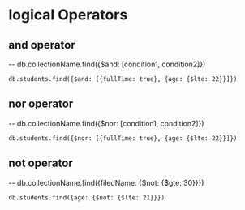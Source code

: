 
# logical Operators

## and operator
--  db.collectionName.find({$and: [condition1, condition2]})

    db.students.find({$and: [{fullTime: true}, {age: {$lte: 22}}]})


## nor operator

--  db.collectionName.find({$nor: [condition1, condition2]})

    db.students.find({$nor: [{fullTime: true}, {age: {$lte: 22}}]})


## not operator

--  db.collectionName.find({filedName: {$not: {$gte: 30}}})

    db.students.find({age: {$not: {$lte: 21}}})